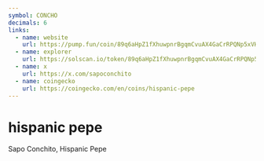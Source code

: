 ```yaml
---
symbol: CONCHO
decimals: 6
links:
  - name: website
    url: https://pump.fun/coin/89q6aHpZ1fXhuwpnrBgqmCvuAX4GaCrRPQNp5xVHpump
  - name: explorer
    url: https://solscan.io/token/89q6aHpZ1fXhuwpnrBgqmCvuAX4GaCrRPQNp5xVHpump
  - name: x
    url: https://x.com/sapoconchito
  - name: coingecko
    url: https://coingecko.com/en/coins/hispanic-pepe
---
```


# hispanic pepe

Sapo Conchito, Hispanic Pepe
